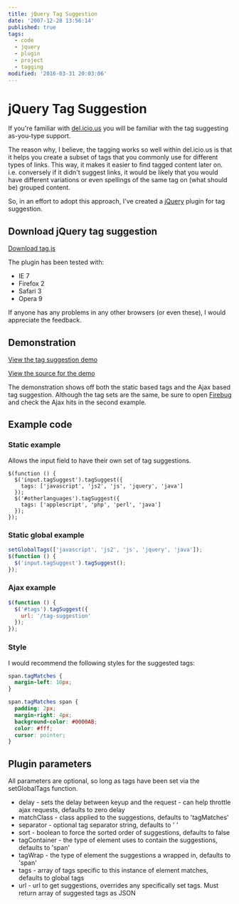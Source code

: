 ```yaml
---
title: jQuery Tag Suggestion
date: '2007-12-28 13:56:14'
published: true
tags:
  - code
  - jquery
  - plugin
  - project
  - tagging
modified: '2016-03-31 20:03:06'
---
```

# jQuery Tag Suggestion

If you're familiar with [del.icio.us](http://del.icio.us/remy.sharp?url=http%3A%2F%2Fremysharp.com%2F&title=remy%20sharp's%20b%3Alog&v=4) you will be familiar with the tag suggesting as-you-type support.

The reason why, I believe, the tagging works so well within del.icio.us is that it helps you create a subset of tags that you commonly use for different types of links.  This way, it makes it easier to find tagged content later on. i.e. conversely if it didn't suggest links, it would be likely that you would have different variations or even spellings of the same tag on (what should be) grouped content.

So, in an effort to adopt this approach, I've created a [jQuery](http://jquery.com) plugin for tag suggestion.


<!--more-->

## Download jQuery tag suggestion

[Download tag.js](/downloads/tag.js)

The plugin has been tested with:

* IE 7
* Firefox 2
* Safari 3
* Opera 9

If anyone has any problems in any other browsers (or even these), I would appreciate the feedback.

## Demonstration

[View the tag suggestion demo](http://remysharp.com/wp-content/uploads/2007/12/tagging.php)

[View the source for the demo](http://remysharp.com/downloads/tagging.php)

The demonstration shows off both the static based tags and the Ajax based tag suggestion.  Although the tag sets are the same, be sure to open [Firebug](http://getfirebug.com) and check the Ajax hits in the second example.

## Example code

### Static example

Allows the input field to have their own set of tag suggestions.

```
$(function () {
  $('input.tagSuggest').tagSuggest({
    tags: ['javascript', 'js2', 'js', 'jquery', 'java']
  });
  $('#otherlanguages').tagSuggest({
    tags: ['applescript', 'php', 'perl', 'java']
  });
});
```

### Static global example

```js
setGlobalTags(['javascript', 'js2', 'js', 'jquery', 'java']);
$(function () {
  $('input.tagSuggest').tagSuggest();
});
```

### Ajax example

```js
$(function () {
  $('#tags').tagSuggest({
    url: '/tag-suggestion'
  });
});
```

### Style

I would recommend the following styles for the suggested tags:

```css
span.tagMatches {
  margin-left: 10px;
}

span.tagMatches span {
  padding: 2px;
  margin-right: 4px;
  background-color: #0000AB;
  color: #fff;
  cursor: pointer;
}
```

## Plugin parameters

All parameters are optional, so long as tags have been set via the setGlobalTags function.

* delay - sets the delay between keyup and the request - can help throttle ajax requests, defaults to zero delay
* matchClass - class applied to the suggestions, defaults to 'tagMatches'
* separator - optional tag separator string, defaults to ' '
* sort - boolean to force the sorted order of suggestions, defaults to false
* tagContainer - the type of element uses to contain the suggestions, defaults to 'span'
* tagWrap - the type of element the suggestions a wrapped in, defaults to 'span'
* tags - array of tags specific to this instance of element matches, defaults to global tags
* url - url to get suggestions, overrides any specifically set tags.  Must return array of suggested tags as JSON
